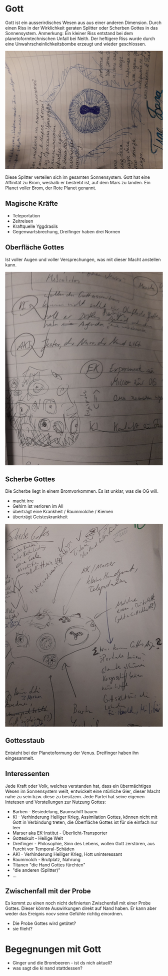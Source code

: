 # Gott

Gott ist ein ausserirdisches Wesen aus aus einer anderen Dimension.
Durch einen Riss in der Wirklichkeit geraten Splitter oder Scherben Gottes in das Sonnensystem.
Anmerkung: Ein kleiner Riss entstand bei dem planetoformtechnischen Unfall bei Neith. Der heftigere Riss wurde durch eine Unwahrscheinlichkeitsbombe erzeugt und wieder geschlossen.

![image](../_images/skizzen/auge-gottes.jpg)

Diese Splitter verteilen sich im gesamten Sonnensystem.
Gott hat eine Affinität zu Brom, weshalb er bestrebt ist, auf dem Mars zu landen.
Ein Planet voller Brom, der Rote Planet genannt.

## Magische Kräfte

* Teleportation
* Zeitreisen
* Kraftquelle Yggdrasils
* Gegenwartsbrechung, Dreifinger haben drei Nornen

## Oberfläche Gottes

Ist voller Augen und voller Versprechungen, was mit dieser Macht anstellen kann.

![image](../_images/skizzen/oberflaeche-gottes.jpg)

## Scherbe Gottes

Die Scherbe liegt in einem Bromvorkommen. Es ist unklar, was die OG will.

* macht irre
* Gehirn ist verloren im All
* überträgt eine Krankheit / Raummolche / Kiemen
* überträgt Geisteskrankheit

![image](../_images/skizzen/scherbe-gottes.jpg)

## Gottesstaub

Entsteht bei der Planetoformung der Venus. Dreifinger haben ihn eingesanmelt.

## Interessenten

Jede Kraft oder Volk, welches verstanden hat, dass ein übermächtiges Wesen im Sonnensystem weilt, entwickelt eine ntürliche Gier, dieser Macht nahe zu sein bzw. diese zu besitzem. Jede Partei hat seine eigenen Intetesen und Vorstellungen zur Nutzung Gottes:

* Barben - Besiedelung, Baumschiff bauen
* KI - Verhinderung Heiliger Krieg, Assimilation Gottes, können nicht mit Gott in Verbindung treten, die Oberfläche Gottes ist für sie einfach nur leer
* Marser aka EK-Institut - Überlicht-Transporter
* Gotteskult - Heilige Welt
* Dreifinger - Philosophie, Sinn des Lebens, wollen Gott zerstören, aus Furcht vor Temporal-Schäden
* AKI - Verhinderung Heiliger Krieg, Hott uninteressant
* Raummolch - Brutplatz, Nahrung
* Titanen "die Hand Gottes fürchten"
* "die anderen (Splitter)"
* ...

## Zwischenfall mit der Probe

Es kommt zu einen noch nicht definierten Zwischenfall mit einer Probe Gottes. Dieser könnte Auswirkungen direkt auf Nand haben. Er kann aber weder das Ereignis nocv seine Gefühle richtig einordnen.

* Die Probe Gottes wird getötet?
* sie flieht?

# Begegnungen mit Gott

* Ginger und die Brombeeren - ist ds nich aktuell?
* was sagt die ki nand stattdessen?
